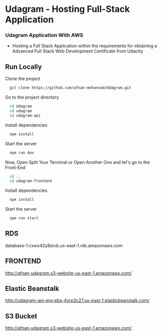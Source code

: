 
# Udagram - Hosting Full-Stack Application 

### Udagram Application With AWS
* Hosting a Full Stack Application within the requirements for obtaining a Advanced Full Stack Web Development Certificate from Udacity

## Run Locally

Clone the project

```bash
  git clone https://github.com/afnan-mohannad/Udagram.git
```

Go to the project directory

```bash
  cd Udagram
  cd udagram
  cd udagram-api
```

Install dependencies

```bash
  npm install
```

Start the server

```bash
  npm run dev
```

Now, Open Split Your Terminal or Open Another One and let's go to the Front-End
```bash
  cd ..
  cd udagram-frontend
```

Install dependencies

```bash
  npm install
```

Start the server

```bash
  npm run start
```

## RDS 
database-1.cxws42y8aivb.us-east-1.rds.amazonaws.com

## FRONTEND
http://afnan-udagram.s3-website-us-east-1.amazonaws.com/

## Elastic Beanstalk
http://udagram-api-env.eba-4yrp2c27.us-east-1.elasticbeanstalk.com/

## S3 Bucket
http://afnan-udagram.s3-website-us-east-1.amazonaws.com/


